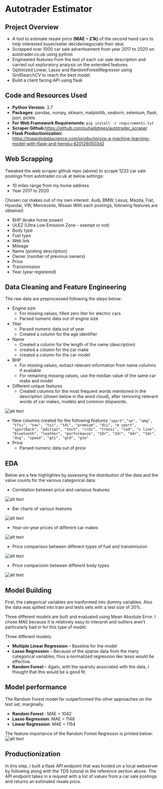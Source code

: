 # Autotrader Estimator

## Project Overview
* A tool to estimate resale price **(MAE ~ £1k)** of the second hand cars to help interested buyer/seller decide/negociate their deal.
* Scrapped over 1000 car sale advertisement from year 2017 to 2020 on autotrader.co.uk using python
* Engineered features from the text of each car sale description and carried out exploratory analysis on the extended features.
* Optimized Linear, Lasso and RandomForestRegressor using GridSearchCV to reach the best model.
* Build a client facing API using flask

## Code and Resources Used
* **Python Version**: 3.7
* **Packages**: pandas, numpy, sklearn, matplotlib, seaborn, selenium, flask, json, pickle
* **For Web Framework Requirements**: `pip install -r requirements.txt`
* **Scraper Github**:https://github.com/suhailidrees/autotrader_scraper
* **Flask Productionization:** https://towardsdatascience.com/productionize-a-machine-learning-model-with-flask-and-heroku-8201260503d2

## Web Scrapping
Tweaked the web scraper github repo (above) to scrape 1233 car sale postings from autotrader.co.uk at below settings:
* 10 miles range from my home address
* Year 2017 to 2020

Chosen car makes out of my own interest: Audi, BMW, Lexus, Mazda, Fiat, Hyundai, VW, Merceceds, Nissan
With each postings, following features are obtained:
* BHP (brake horse power)
* ULEZ (Ultra Low Emission Zone - exempt or not)
* Body type
* Fuel type
* Web link
* Mileage
* Name (posting description)
* Owner (number of previous owners)
* Price
* Transimission
* Year (year registered)

## Data Cleaning and Feature Engineering
The raw data are preprocessed following the steps below:
* Engine size
  * For missing values, filled zero liter for electric cars
  * Parsed numeric data out of engine size
* Year
  * Parsed numeric data out of year 
  * Created a column for the age identifier
 * Name
   * Created a column for the length of the name (description)
   * created a column for the car make
   * created a column for the car model
 * BHP
   * For missing values, extract relevant information from name columns if available
   * For remaining missing values, use the median value of the same car make and model
 * Different unique features
   * Created columns for the most frequent words mentioned in the description (shown below in the word cloud), after removing relevant words of car makes, models and common stopwords.
 
![alt text](https://github.com/Hyang0219/Autotrader_estimator_project/blob/main/Images/feature_cloud.png "Word Cloud for Feature Engineering")
   * New columns created for the following features `"sport","se", "amg", "tfsi", "nav", "tsi", "tdi", "premium", "dci", "m sport", "sportback", "edition", "tech", "crdi", "tronic", "cod", "s line", "bluetooth", "leather", "performance", "2dr", "3dr", "4dr", "5dr", "dsg", "speed", "gti", "gtd", "gte"`
 * Price
   * Parsed numeric data out of price
   
## EDA
Below are a few highlightes by assessing the distribution of the data and the value counts for the various categorical data:
* Correlation between price and variaous features

![alt text](https://github.com/Hyang0219/Autotrader_estimator_project/blob/main/Images/heatmap.png "headmap for price correlation")
* Bar charts of various features

![alt text](https://github.com/Hyang0219/Autotrader_estimator_project/blob/main/Images/body.png "bar chats")

* Year-on-year prices of different car makes

![alt text](https://github.com/Hyang0219/Autotrader_estimator_project/blob/main/Images/make-year.PNG "make-year prices")
* Price comparison between different types of fuel and transimission

![alt text](https://github.com/Hyang0219/Autotrader_estimator_project/blob/main/Images/fuel-transimission.PNG "fuel-transimission prices")
* Price comparision between different body types

![alt text](https://github.com/Hyang0219/Autotrader_estimator_project/blob/main/Images/body-price.PNG "body prices")

## Model Building
First, the categorical variables are tranformed into dummy variables. Also the data was splited into train and tests sets with a test size of 20%.   

Three different models are built and evaluated using Mean Absolute Error. I chose MAE because it is relatively easy to interpret and outliers aren’t particularly bad in for this type of model.   

Three different models:
*	**Multiple Linear Regression** – Baseline for the model
*	**Lasso Regression** – Because of the sparse data from the many categorical variables, thus a normalized regression like lasso would be effective.
*	**Random Forest** – Again, with the sparsity associated with the data, I thought that this would be a good fit. 

## Model performance
The Random Forest model far outperformed the other approaches on the test set, marginally. 
*	**Random Forest** : MAE = 1042
*	**Lasso Regression**: MAE = 1148
*	**Linear Regression**: MAE = 1154

The feature importance of the Random Forest Regressor is printed below:
![alt text](https://github.com/Hyang0219/Autotrader_estimator_project/blob/main/Images/feature-importantce.png "feature-importantce")

## Productionization 
In this step, I built a flask API endpoint that was hosted on a local webserver by following along with the TDS tutorial in the reference section above. The API endpoint takes in a request with a list of values from a car sale postings and returns an estimated resale price. 
